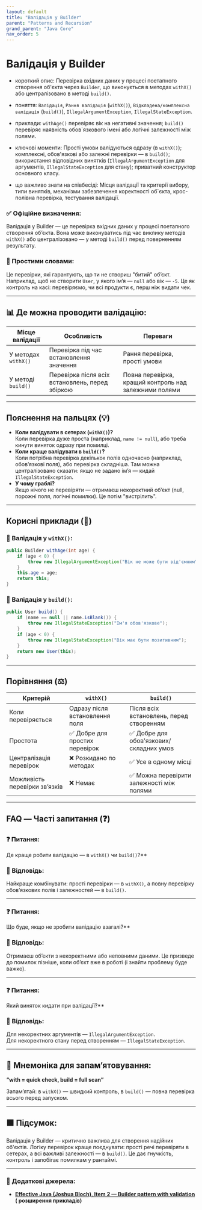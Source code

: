 ```yaml
---
layout: default
title: "Валідація у Builder"
parent: "Patterns and Recursion"
grand_parent: "Java Core"
nav_order: 5
---
```


# Валідація у Builder

* короткий опис: Перевірка вхідних даних у процесі поетапного створення об'єкта через `Builder`, що виконується в методах `withX()` або централізовано в методі `build()`.

* поняття: `Валідація`, `Рання валідація` (`withX()`), `Відкладена/комплексна валідація` (`build()`), `IllegalArgumentException`, `IllegalStateException`.

* приклади: `withAge()` перевіряє вік на негативні значення; `build()` перевіряє наявність обов`язкового імені або логічні залежності між полями.

* ключові моменти: Прості умови валідуються одразу (в `withX()`); комплексні, обов'язкові або залежні перевірки — в `build()`; використання відповідних винятків (`IllegalArgumentException` для аргументів, `IllegalStateException` для стану); приватний конструктор основного класу.

* що важливо знати на співбесіді: Місця валідації та критерії вибору, типи винятків, механізми забезпечення коректності об`єкта, крос-полівна перевірка, тестування валідації.

### **✅ Офіційне визначення:**

Валідація у Builder — це перевірка вхідних даних у процесі поетапного створення об’єкта. Вона може виконуватись під час виклику методів `withX()` або централізовано — у методі `build()` перед поверненням результату.

### **🧠 Простими словами:**

Це перевірки, які гарантують, що ти не створиш "битий" об’єкт. Наприклад, щоб не створити `User`, у якого імʼя — `null` або вік — `-5`. Це як контроль на касі: перевіряємо, чи всі продукти є, перш ніж видати чек.

---

## **📊 Де можна проводити валідацію:**

| Місце валідації     | Особливість                                     | Переваги                                              |
|---------------------|-------------------------------------------------|-------------------------------------------------------|
| У методах `withX()` | Перевірка під час встановлення значення         | Рання перевірка, прості умови                         |
| У методі `build()`  | Перевірка після всіх встановлень, перед збіркою | Повна перевірка, кращий контроль над залежними полями |

---

## **Пояснення на пальцях (💡)**

* **Коли валідувати в сетерах (`withX()`)?**  
  Коли перевірка дуже проста (наприклад, `name != null`), або треба кинути виняток одразу при помилці.
* **Коли краще валідувати в `build()`?**  
  Коли потрібна перевірка декількох полів одночасно (наприклад, обов’язкові поля), або перевірка складніша. Там можна
  централізовано сказати: якщо не задано імʼя — кидай `IllegalStateException`.
* **У чому граблі?**  
  Якщо нічого не перевіряти — отримаєш некоректний об’єкт (null, порожні поля, логічні помилки). Це потім "вистрілить".

---

## **Корисні приклади (🧪)**

### **🔻 Валідація у `withX()`:**

```java
public Builder withAge(int age) {
    if (age < 0) {
        throw new IllegalArgumentException("Вік не може бути від'ємним");
    }
    this.age = age;
    return this;
}
```

### **🔻 Валідація у `build()`:**

```java
public User build() {
    if (name == null || name.isBlank()) {
        throw new IllegalStateException("Ім'я обов'язкове");
    }
    if (age < 0) {
        throw new IllegalStateException("Вік має бути позитивним");
    }
    return new User(this);
}
```

---

## **Порівняння (⚖️)**

| Критерій                      | `withX()`                      | `build()`                                |
|-------------------------------|--------------------------------|------------------------------------------|
| Коли перевіряється            | Одразу після встановлення поля | Після всіх встановлень, перед створенням |
| Простота                      | ✅ Добре для простих перевірок  | ✅ Добре для обов'язкових/складних умов   |
| Централізація перевірок       | ❌ Розкидано по методах         | ✅ Усе в одному місці                     |
| Можливість перевірки зв’язків | ❌ Немає                        | ✅ Можна перевірити залежності між полями |

---

## **FAQ — Часті запитання (❓)**

### **❓ Питання:**

 Де краще робити валідацію — в `withX()` чи `build()`?**

### **💬 Відповідь:**

Найкраще комбінувати: прості перевірки — в `withX()`, а повну перевірку обов’язкових полів і залежностей — в `build()`.

---

### **❓ Питання:**

 Що буде, якщо не зробити валідацію взагалі?**

### **💬 Відповідь:**

Отримаєш обʼєкти з некоректними або неповними даними. Це призведе до помилок пізніше, коли обʼєкт вже в роботі (і знайти
проблему буде важко).

---

### **❓ Питання:**

 Який виняток кидати при валідації?**

### **💬 Відповідь:**

Для некоректних аргументів — `IllegalArgumentException`.  
Для некоректного стану перед створенням — `IllegalStateException`.

---

## **🧠 Мнемоніка для запам’ятовування:**

**“with \= quick check, build \= full scan”**

Запамʼятай: в `withX()` — швидкий контроль, в `build()` — повна перевірка всього перед запуском.

---

## **🟩 Підсумок:**

Валідація у Builder — критично важлива для створення надійних об'єктів. Логіку перевірок краще поєднувати: прості речі
перевіряти в сетерах, а всі важливі залежності — в `build()`. Це дає гнучкість, контроль і запобігає помилкам у
рантаймі.

---

### **🔗 Додаткові джерела:**

* [**Effective Java (Joshua Bloch), Item 2 — Builder pattern with validation**](https://effectivejava.com/) **(
  розширення прикладів)**
